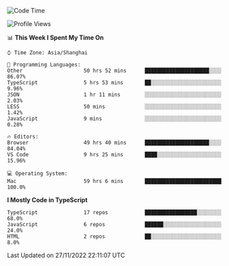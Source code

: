 <!--START_SECTION:waka-->
![Code Time](http://img.shields.io/badge/Code%20Time-3%2C301%20hrs%208%20mins-blue)

![Profile Views](http://img.shields.io/badge/Profile%20Views-0-blue)

📊 **This Week I Spent My Time On** 

```text
⌚︎ Time Zone: Asia/Shanghai

💬 Programming Languages: 
Other                    50 hrs 52 mins      █████████████████████░░░░   86.07% 
TypeScript               5 hrs 53 mins       ██░░░░░░░░░░░░░░░░░░░░░░░   9.96% 
JSON                     1 hr 11 mins        ░░░░░░░░░░░░░░░░░░░░░░░░░   2.03% 
LESS                     50 mins             ░░░░░░░░░░░░░░░░░░░░░░░░░   1.42% 
JavaScript               9 mins              ░░░░░░░░░░░░░░░░░░░░░░░░░   0.28%

🔥 Editors: 
Browser                  49 hrs 40 mins      █████████████████████░░░░   84.04% 
VS Code                  9 hrs 25 mins       ████░░░░░░░░░░░░░░░░░░░░░   15.96%

💻 Operating System: 
Mac                      59 hrs 6 mins       █████████████████████████   100.0%

```

**I Mostly Code in TypeScript** 

```text
TypeScript               17 repos            █████████████████░░░░░░░░   68.0% 
JavaScript               6 repos             ██████░░░░░░░░░░░░░░░░░░░   24.0% 
HTML                     2 repos             ██░░░░░░░░░░░░░░░░░░░░░░░   8.0%

```



 Last Updated on 27/11/2022 22:11:07 UTC
<!--END_SECTION:waka-->
